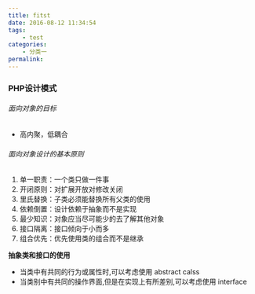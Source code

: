 ```yaml
---
title: fitst
date: 2016-08-12 11:34:54
tags: 
    - test
categories: 
    - 分类一
permalink: 
---
```


### PHP设计模式
###### 面向对象的目标

* 高内聚，低耦合

###### 面向对象设计的基本原则

1. 单一职责：一个类只做一件事
2. 开闭原则：对扩展开放对修改关闭
3. 里氏替换：子类必须能替换所有父类的使用
4. 依赖倒置：设计依赖于抽象而不是实现
5. 最少知识：对象应当尽可能少的去了解其他对象
6. 接口隔离：接口倾向于小而多
7. 组合优先：优先使用类的组合而不是继承


**抽象类和接口的使用**
- 当类中有共同的行为或属性时,可以考虑使用 abstract calss
- 当类别中有共同的操作界面,但是在实现上有所差别,可以考虑使用 interface




